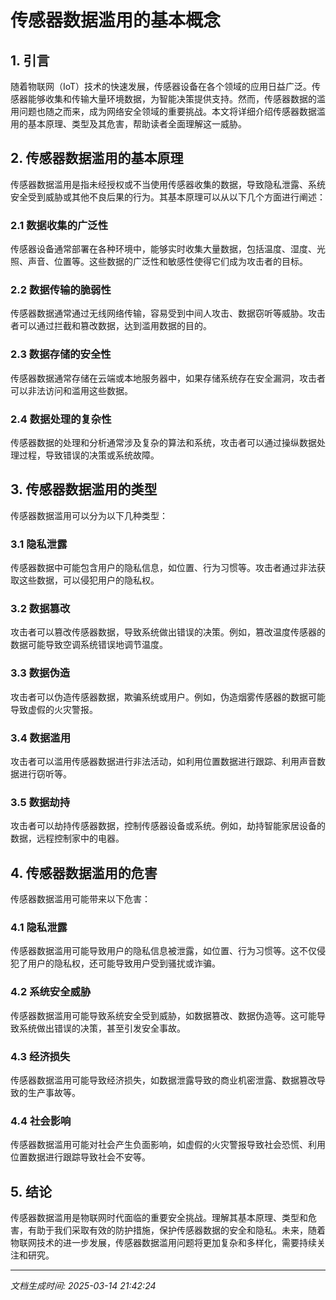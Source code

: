 # 传感器数据滥用的基本概念

## 1. 引言

随着物联网（IoT）技术的快速发展，传感器设备在各个领域的应用日益广泛。传感器能够收集和传输大量环境数据，为智能决策提供支持。然而，传感器数据的滥用问题也随之而来，成为网络安全领域的重要挑战。本文将详细介绍传感器数据滥用的基本原理、类型及其危害，帮助读者全面理解这一威胁。

## 2. 传感器数据滥用的基本原理

传感器数据滥用是指未经授权或不当使用传感器收集的数据，导致隐私泄露、系统安全受到威胁或其他不良后果的行为。其基本原理可以从以下几个方面进行阐述：

### 2.1 数据收集的广泛性

传感器设备通常部署在各种环境中，能够实时收集大量数据，包括温度、湿度、光照、声音、位置等。这些数据的广泛性和敏感性使得它们成为攻击者的目标。

### 2.2 数据传输的脆弱性

传感器数据通常通过无线网络传输，容易受到中间人攻击、数据窃听等威胁。攻击者可以通过拦截和篡改数据，达到滥用数据的目的。

### 2.3 数据存储的安全性

传感器数据通常存储在云端或本地服务器中，如果存储系统存在安全漏洞，攻击者可以非法访问和滥用这些数据。

### 2.4 数据处理的复杂性

传感器数据的处理和分析通常涉及复杂的算法和系统，攻击者可以通过操纵数据处理过程，导致错误的决策或系统故障。

## 3. 传感器数据滥用的类型

传感器数据滥用可以分为以下几种类型：

### 3.1 隐私泄露

传感器数据中可能包含用户的隐私信息，如位置、行为习惯等。攻击者通过非法获取这些数据，可以侵犯用户的隐私权。

### 3.2 数据篡改

攻击者可以篡改传感器数据，导致系统做出错误的决策。例如，篡改温度传感器的数据可能导致空调系统错误地调节温度。

### 3.3 数据伪造

攻击者可以伪造传感器数据，欺骗系统或用户。例如，伪造烟雾传感器的数据可能导致虚假的火灾警报。

### 3.4 数据滥用

攻击者可以滥用传感器数据进行非法活动，如利用位置数据进行跟踪、利用声音数据进行窃听等。

### 3.5 数据劫持

攻击者可以劫持传感器数据，控制传感器设备或系统。例如，劫持智能家居设备的数据，远程控制家中的电器。

## 4. 传感器数据滥用的危害

传感器数据滥用可能带来以下危害：

### 4.1 隐私泄露

传感器数据滥用可能导致用户的隐私信息被泄露，如位置、行为习惯等。这不仅侵犯了用户的隐私权，还可能导致用户受到骚扰或诈骗。

### 4.2 系统安全威胁

传感器数据滥用可能导致系统安全受到威胁，如数据篡改、数据伪造等。这可能导致系统做出错误的决策，甚至引发安全事故。

### 4.3 经济损失

传感器数据滥用可能导致经济损失，如数据泄露导致的商业机密泄露、数据篡改导致的生产事故等。

### 4.4 社会影响

传感器数据滥用可能对社会产生负面影响，如虚假的火灾警报导致社会恐慌、利用位置数据进行跟踪导致社会不安等。

## 5. 结论

传感器数据滥用是物联网时代面临的重要安全挑战。理解其基本原理、类型和危害，有助于我们采取有效的防护措施，保护传感器数据的安全和隐私。未来，随着物联网技术的进一步发展，传感器数据滥用问题将更加复杂和多样化，需要持续关注和研究。

---

*文档生成时间: 2025-03-14 21:42:24*
